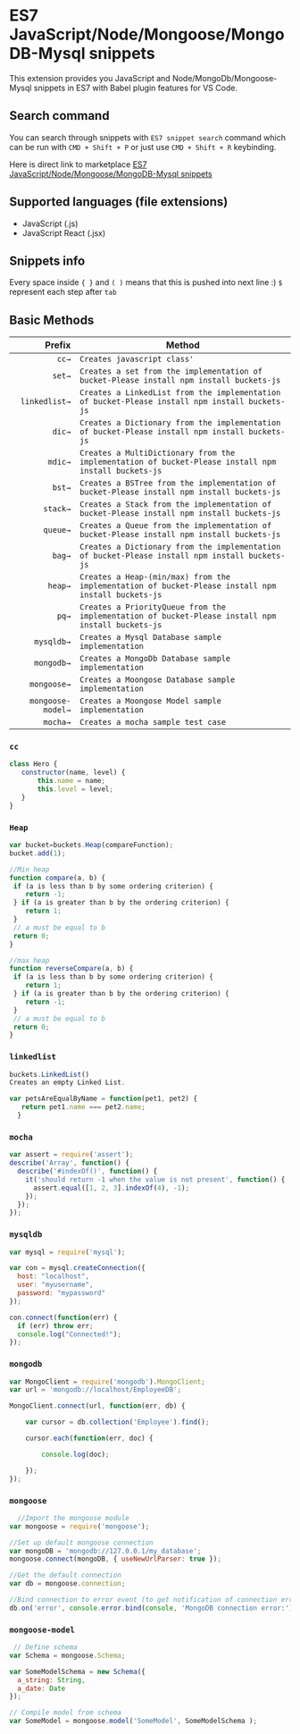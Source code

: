 
# ES7 JavaScript/Node/Mongoose/MongoDB-Mysql snippets


This extension provides you JavaScript and Node/MongoDb/Mongoose-Mysql snippets in ES7 with Babel plugin features for VS Code.

## Search command

You can search through snippets with `ES7 snippet search` command which can be run with `CMD + Shift + P` or just use `CMD + Shift + R` keybinding.

Here is direct link to marketplace [ES7 JavaScript/Node/Mongoose/MongoDB-Mysql snippets](https://marketplace.visualstudio.com/items?itemName=abrahamwilliam007.es7-javascript-class-snippets)

## Supported languages (file extensions)

- JavaScript (.js)
- JavaScript React (.jsx)

## Snippets info

Every space inside `{ }` and `( )` means that this is pushed into next line :)
`$` represent each step after `tab`

## Basic Methods

|  Prefix | Method                                              |
| ------: | --------------------------------------------------- |
|  `cc→` | `Creates javascript class'`                   |
|  `set→` | `Creates a set from the implementation of bucket-Please install npm install buckets-js `                                   |
|  `linkedlist→` | `Creates a LinkedList from the implementation of bucket-Please install npm install buckets-js`       |
|  `dic→` | `Creates a Dictionary from the implementation of bucket-Please install npm install buckets-js`                   |
|  `mdic→` | `Creates a MultiDictionary from the implementation of bucket-Please install npm install buckets-js ` |
|  `bst→` | `Creates a BSTree from the implementation of bucket-Please install npm install buckets-js `                         |
|  `stack→` | `Creates a Stack from the implementation of bucket-Please install npm install buckets-js`       |
|  `queue→` | `Creates a Queue from the implementation of bucket-Please install npm install buckets-js` |
|  `bag→` | `Creates a Dictionary from the implementation of bucket-Please install npm install buckets-js `       |
|  `heap→` | `Creates a Heap-(min/max) from the implementation of bucket-Please install npm install buckets-js `                    |
|  `pq→` | `Creates a PriorityQueue from the implementation of bucket-Please install npm install buckets-js `                      |
|  `mysqldb→` | `Creates a Mysql Database sample implementation `                  |
|  `mongodb→` | `Creates a MongoDb Database sample implementation `                |
|  `mongoose→` | `Creates a Moongose Database sample implementation  `                |
| `mongoose-model→` | `Creates a Moongose Model sample implementation `                                   |
|  `mocha→` | `Creates a mocha sample test case `              |




### `cc`

```javascript
class Hero {
   constructor(name, level) {
       this.name = name;
       this.level = level;
   }
}
```

### `Heap`

```javascript
var bucket=buckets.Heap(compareFunction);
bucket.add(1);

//Min heap
function compare(a, b) {
 if (a is less than b by some ordering criterion) {
    return -1;
 } if (a is greater than b by the ordering criterion) {
    return 1;
 }
 // a must be equal to b
 return 0;
}

//max heap
function reverseCompare(a, b) {
 if (a is less than b by some ordering criterion) {
    return 1;
 } if (a is greater than b by the ordering criterion) {
    return -1;
 }
 // a must be equal to b
 return 0;
}

```



### `linkedlist`
```javascript
buckets.LinkedList()
Creates an empty Linked List.

var petsAreEqualByName = function(pet1, pet2) {
   return pet1.name === pet2.name;
  }
  ```




### `mocha`
```javascript
var assert = require('assert');
describe('Array', function() {
  describe('#indexOf()', function() {
    it('should return -1 when the value is not present', function() {
      assert.equal([1, 2, 3].indexOf(4), -1);
    });
  });
});  
```


### `mysqldb`
```javascript
var mysql = require('mysql');

var con = mysql.createConnection({
  host: "localhost",
  user: "myusername",
  password: "mypassword"
});

con.connect(function(err) {
  if (err) throw err;
  console.log("Connected!");
});
```



### `mongodb`
```javascript
var MongoClient = require('mongodb').MongoClient;
var url = 'mongodb://localhost/EmployeeDB';

MongoClient.connect(url, function(err, db) {

    var cursor = db.collection('Employee').find();

    cursor.each(function(err, doc) {

        console.log(doc);

    });
}); 
```



### `mongoose`
```javascript
  //Import the mongoose module
var mongoose = require('mongoose');

//Set up default mongoose connection
var mongoDB = 'mongodb://127.0.0.1/my_database';
mongoose.connect(mongoDB, { useNewUrlParser: true });

//Get the default connection
var db = mongoose.connection;

//Bind connection to error event (to get notification of connection errors)
db.on('error', console.error.bind(console, 'MongoDB connection error:'));
```


### `mongoose-model`
```javascript
 // Define schema
var Schema = mongoose.Schema;

var SomeModelSchema = new Schema({
  a_string: String,
  a_date: Date
});

// Compile model from schema
var SomeModel = mongoose.model('SomeModel', SomeModelSchema );
```
